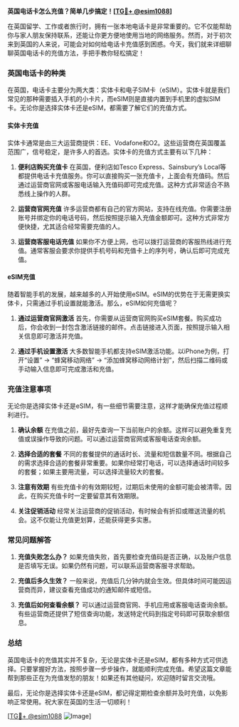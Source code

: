 **英国电话卡怎么充值？简单几步搞定！[[TG💪+ @esim1088](https://t.me/s/esim1088)]**

在英国留学、工作或者旅行时，拥有一张本地电话卡是非常重要的。它不仅能帮助你与家人朋友保持联系，还能让你更方便地使用当地的网络服务。然而，对于初次来到英国的人来说，可能会对如何给电话卡充值感到困惑。今天，我们就来详细聊聊英国电话卡的充值方法，手把手教你轻松搞定！

### 英国电话卡的种类

在英国，电话卡主要分为两大类：实体卡和电子SIM卡（eSIM）。实体卡就是我们常见的那种需要插入手机的小卡片，而eSIM则是直接内置到手机里的虚拟SIM卡。无论你是选择实体卡还是eSIM，都需要了解它们的充值方式。

#### 实体卡充值

实体卡通常是由三大运营商提供：EE、Vodafone和O2。这些运营商在英国覆盖范围广，信号稳定，是许多人的首选。实体卡的充值方式主要有以下几种：

1. **便利店购买充值卡**
   在英国，便利店如Tesco Express、Sainsbury’s Local等都提供电话卡充值服务。你可以直接购买一张充值卡，上面会有充值码。然后通过运营商官网或客服电话输入充值码即可完成充值。这种方式非常适合不熟悉线上操作的人群。

2. **运营商官网充值**
   许多运营商都有自己的官方网站，支持在线充值。你需要注册账号并绑定你的电话号码，然后按照提示输入充值金额即可。这种方式非常方便快捷，尤其适合经常需要充值的人。

3. **运营商客服电话充值**
   如果你不方便上网，也可以拨打运营商的客服热线进行充值。通常客服会要求你提供手机号码和充值卡上的序列号，确认后即可完成充值。

#### eSIM充值

随着智能手机的发展，越来越多的人开始使用eSIM。eSIM的优势在于无需更换实体卡，只需通过手机设置就能激活。那么，eSIM如何充值呢？

1. **通过运营商官网激活**
   首先，你需要从运营商官网购买eSIM套餐。购买成功后，你会收到一封包含激活链接的邮件。点击链接进入页面，按照提示输入相关信息即可激活并充值。

2. **通过手机设置激活**
   大多数智能手机都支持eSIM激活功能。以iPhone为例，打开“设置” -> “蜂窝移动网络” -> “添加蜂窝移动网络计划”，然后扫描二维码或手动输入信息即可完成激活和充值。

### 充值注意事项

无论你是选择实体卡还是eSIM，有一些细节需要注意，这样才能确保充值过程顺利进行。

1. **确认余额**
   在充值之前，最好先查询一下当前账户的余额。这样可以避免重复充值或误操作导致的问题。可以通过运营商官网或客服电话查询余额。

2. **选择合适的套餐**
   不同的套餐提供的通话时长、流量和短信数量不同。根据自己的需求选择合适的套餐非常重要。如果你经常打电话，可以选择通话时间较多的套餐；如果主要用流量，可以选择流量较大的套餐。

3. **注意有效期**
   有些充值卡的有效期较短，过期后未使用的金额可能会被清零。因此，在购买充值卡时一定要留意其有效期限。

4. **关注促销活动**
   经常关注运营商的促销活动，有时候会有折扣或赠送流量的机会。这不仅能让充值更划算，还能获得更多实惠。

### 常见问题解答

1. **充值失败怎么办？**
   如果充值失败，首先要检查充值码是否正确，以及账户信息是否填写无误。如果仍然有问题，可以联系运营商客服寻求帮助。

2. **充值后多久生效？**
   一般来说，充值后几分钟内就会生效。但具体时间可能因运营商而异，建议查看充值成功的通知邮件或短信。

3. **充值后如何查看余额？**
   可以通过运营商官网、手机应用或客服电话查询余额。有些运营商还提供了短信查询功能，发送特定代码到指定号码即可获取余额信息。

### 总结

英国电话卡的充值其实并不复杂，无论是实体卡还是eSIM，都有多种方式可供选择。只要掌握好方法，按照步骤一步步操作，就能顺利完成充值。希望这篇文章能帮到那些正在为充值发愁的朋友！如果还有其他疑问，欢迎随时留言交流哦。

最后，无论你是选择实体卡还是eSIM，都记得定期检查余额并及时充值，以免影响正常使用。祝大家在英国的生活一切顺利！

[[TG💪+ @esim1088](https://t.me/s/esim1088) ![Image](https://i.postimg.cc/4NQfJmqS/Snipaste-2025-05-13-00-14-12.png)]